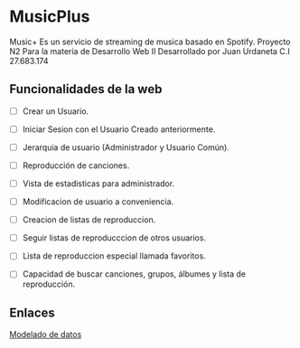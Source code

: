 # MusicPlus
Music+ Es un servicio de streaming de musica basado en Spotify.
Proyecto N2 Para la materia de Desarrollo Web II
Desarrollado por Juan Urdaneta C.I 27.683.174

## Funcionalidades de la web
- [ ] Crear un Usuario.
- [ ] Iniciar Sesion con el Usuario Creado anteriormente.
- [ ] Jerarquia de usuario (Administrador y Usuario Común).
- [ ] Reproducción de canciones.
- [ ] Vista de estadisticas para administrador.
- [ ] Modificacion de usuario a conveniencia.
- [ ] Creacion de listas de reproduccion.
- [ ] Seguir listas de reproducccion de otros usuarios.
- [ ] Lista de reproduccion especial llamada favoritos.
- [ ] Capacidad de buscar canciones, grupos, álbumes y lista de reproducción.


## Enlaces
[Modelado de datos](https://dbdiagram.io/d/60cfccc70c1ff875fcd5a80f)
